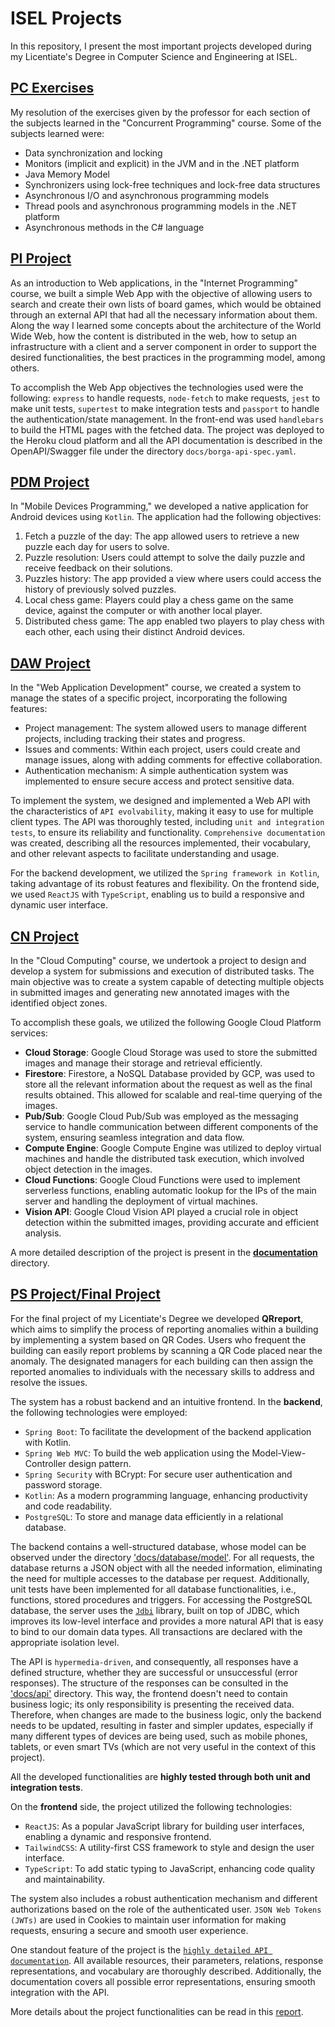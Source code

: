 # ISEL Projects

In this repository, I present the most important projects developed during my Licentiate's Degree in Computer Science and Engineering at ISEL.

## [PC Exercises]()
My resolution of the exercises given by the professor for each section of the subjects learned in the "Concurrent Programming" course. Some of the subjects learned were:
* Data synchronization and locking
* Monitors (implicit and explicit) in the JVM and in the .NET platform
* Java Memory Model
* Synchronizers using lock-free techniques and lock-free data structures
* Asynchronous I/O and asynchronous programming models
* Thread pools and asynchronous programming models in the .NET platform
* Asynchronous methods in the C# language


## [PI Project]()
As an introduction to Web applications, in the "Internet Programming" course, we built a simple Web App with the objective of allowing users to search and create their own lists of board games, which would be obtained through an external API that had all the necessary information about them.
Along the way I learned some concepts about the architecture of the World Wide Web, how the content is distributed in the web, how to setup an infrastructure with a client and a server component in order to support the desired functionalities, the best practices in the programming model, among others.   

To accomplish the Web App objectives the technologies used were the following: `express` to handle requests, `node-fetch` to make requests, `jest` to make unit tests, `supertest` to make integration tests and `passport` to handle the authentication/state management. In the front-end was used `handlebars` to build the HTML pages with the fetched data. The project was deployed to the Heroku cloud platform and all the API documentation is described in the OpenAPI/Swagger file under the directory `docs/borga-api-spec.yaml`.


## [PDM Project]()
In "Mobile Devices Programming," we developed a native application for Android devices using `Kotlin`. The application had the following objectives:
1. Fetch a puzzle of the day: The app allowed users to retrieve a new puzzle each day for users to solve.
2. Puzzle resolution: Users could attempt to solve the daily puzzle and receive feedback on their solutions.
3. Puzzles history: The app provided a view where users could access the history of previously solved puzzles.
4. Local chess game: Players could play a chess game on the same device, against the computer or with another local player.
5. Distributed chess game: The app enabled two players to play chess with each other, each using their distinct Android devices.


## [DAW Project]()
In the "Web Application Development" course, we created a system to manage the states of a specific project, incorporating the following features:

* Project management: The system allowed users to manage different projects, including tracking their states and progress.
* Issues and comments: Within each project, users could create and manage issues, along with adding comments for effective collaboration.
* Authentication mechanism: A simple authentication system was implemented to ensure secure access and protect sensitive data.

To implement the system, we designed and implemented a Web API with the characteristics of `API evolvability`, making it easy to use for multiple client types. The API was thoroughly tested, including `unit and integration tests`, to ensure its reliability and functionality. `Comprehensive documentation` was created, describing all the resources implemented, their vocabulary, and other relevant aspects to facilitate understanding and usage.

For the backend development, we utilized the `Spring framework in Kotlin`, taking advantage of its robust features and flexibility. On the frontend side, we used `ReactJS` with `TypeScript`, enabling us to build a responsive and dynamic user interface.


## [CN Project]()
In the "Cloud Computing" course, we undertook a project to design and develop a system for submissions and execution of distributed tasks. The main objective was to create a system capable of detecting multiple objects in submitted images and generating new annotated images with the identified object zones.

To accomplish these goals, we utilized the following Google Cloud Platform services:
* **Cloud Storage**: Google Cloud Storage was used to store the submitted images and manage their storage and retrieval efficiently.
* **Firestore**: Firestore, a NoSQL Database provided by GCP, was used to store all the relevant information about the request as well as the final results obtained. This allowed for scalable and real-time querying of the images.
* **Pub/Sub**: Google Cloud Pub/Sub was employed as the messaging service to handle communication between different components of the system, ensuring seamless integration and data flow.
* **Compute Engine**: Google Compute Engine was utilized to deploy virtual machines and handle the distributed task execution, which involved object detection in the images.
* **Cloud Functions**: Google Cloud Functions were used to implement serverless functions, enabling automatic lookup for the IPs of the main server and handling the deployment of virtual machines.
* **Vision API**: Google Cloud Vision API played a crucial role in object detection within the submitted images, providing accurate and efficient analysis.

A more detailed description of the project is present in the [**documentation**]() directory.


## [PS Project/Final Project](https://github.com/Radnar9/QRreport)
For the final project of my Licentiate's Degree we developed **QRreport**, which aims to simplify the process of reporting anomalies within a building by implementing a system based on QR Codes. Users who frequent the building can easily report problems by scanning a QR Code placed near the anomaly. The designated managers for each building can then assign the reported anomalies to individuals with the necessary skills to address and resolve the issues.

The system has a robust backend and an intuitive frontend. In the **backend**, the following technologies were employed:

* `Spring Boot`: To facilitate the development of the backend application with Kotlin.
* `Spring Web MVC`: To build the web application using the Model-View-Controller design pattern.
* `Spring Security` with BCrypt: For secure user authentication and password storage.
* `Kotlin`: As a modern programming language, enhancing productivity and code readability.
* `PostgreSQL`: To store and manage data efficiently in a relational database.

The backend contains a well-structured database, whose model can be observed under the directory ['docs/database/model'](https://github.com/Radnar9/QRreport/blob/main/docs/database/model/er_model.png). For all requests, the database returns a JSON object with all the needed information, eliminating the need for multiple accesses to the database per request. Additionally, unit tests have been implemented for all database functionalities, i.e., functions, stored procedures and triggers. For accessing the PostgreSQL database, the server uses the [`Jdbi`](https://jdbi.org/) library, built on top of JDBC, which improves its low-level interface and provides a more natural API that is easy to bind to our domain data types. All transactions are declared with the appropriate isolation level.

The API is `hypermedia-driven`, and consequently, all responses have a defined structure, whether they are successful or unsuccessful (error responses). The structure of the responses can be consulted in the ['docs/api'](https://github.com/Radnar9/QRreport/tree/main/docs/api) directory. This way, the frontend doesn't need to contain business logic; its only responsibility is presenting the received data. Therefore, when changes are made to the business logic, only the backend needs to be updated, resulting in faster and simpler updates, especially if many different types of devices are being used, such as mobile phones, tablets, or even smart TVs (which are not very useful in the context of this project).

All the developed functionalities are **highly tested through both unit and integration tests**.

On the **frontend** side, the project utilized the following technologies:

* `ReactJS`: As a popular JavaScript library for building user interfaces, enabling a dynamic and responsive frontend.
* `TailwindCSS`: A utility-first CSS framework to style and design the user interface.
* `TypeScript`: To add static typing to JavaScript, enhancing code quality and maintainability.

The system also includes a robust authentication mechanism and different authorizations based on the role of the authenticated user. `JSON Web Tokens (JWTs)` are used in Cookies to maintain user information for making requests, ensuring a secure and smooth user experience.

One standout feature of the project is the [`highly detailed API documentation`](https://github.com/Radnar9/QRreport/blob/main/docs/api/README.md). All available resources, their parameters, relations, response representations, and vocabulary are thoroughly described. Additionally, the documentation covers all possible error representations, ensuring smooth integration with the API.

More details about the project functionalities can be read in this [report]().